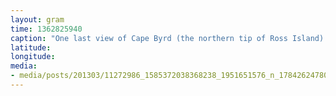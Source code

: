 ```yaml
---
layout: gram
time: 1362825940
caption: "One last view of Cape Byrd (the northern tip of Ross Island) as we headed north to New Zealand."
latitude: 
longitude: 
media:
- media/posts/201303/11272986_1585372038368238_1951651576_n_17842624780000351.jpg
---
```

